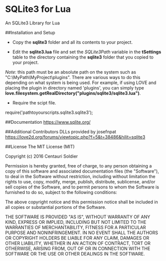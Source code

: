 # SQLite3 for Lua
An SQLite3 Library for Lua

##Installation and Setup
- Copy the **sqlite3** folder and all its contents to your project.

- Edit the **sqlite3.lua** file and set the *SQLite3Path* variable in the **tSettings** table to the directory containing the **sqlite3** folder that you copied to your project.

*Note*: this path must be an absolute path on the system such as "C:\\MyPath\\MyProject\\plugins".
There are various ways to do this depending on what system is being used. For example, if using LOVE and placing the plugin in directory named 'plugins', you can simply type **love.filesystem.getRealDirectory("plugins/sqlite3/sqlite3.lua")**.

- Require the scipt file.

require('pathtoyourscripts.sqlite3.sqlite3');

##Documentation
https://www.sqlite.org/

##Additional Contributors
DLLs provided by josefnpat
https://love2d.org/forums/viewtopic.php?f=5&t=38486&hilit=sqlite3

##License
  The MIT License (MIT)

  Copyright (c) 2016 Centauri Soldier

  Permission is hereby granted, free of charge, to any person obtaining a copy of this software and associated documentation files (the "Software"), to deal in the Software without restriction, including without limitation the rights to use, copy, modify, merge, publish, distribute, sublicense, and/or sell copies of the Software, and to permit persons to whom the Software is furnished to do so, subject to the following conditions:

  The above copyright notice and this permission notice shall be included in all copies or substantial portions of the Software.

  THE SOFTWARE IS PROVIDED "AS IS", WITHOUT WARRANTY OF ANY KIND, EXPRESS OR IMPLIED, INCLUDING BUT NOT LIMITED TO THE WARRANTIES OF MERCHANTABILITY, FITNESS FOR A PARTICULAR PURPOSE AND NONINFRINGEMENT. IN NO EVENT SHALL THE AUTHORS OR COPYRIGHT HOLDERS BE LIABLE FOR ANY CLAIM, DAMAGES OR OTHER LIABILITY, WHETHER IN AN ACTION OF CONTRACT, TORT OR OTHERWISE, ARISING FROM, OUT OF OR IN CONNECTION WITH THE SOFTWARE OR THE USE OR OTHER DEALINGS IN THE SOFTWARE.
